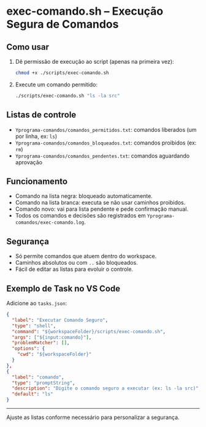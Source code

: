 # exec-comando.sh – Execução Segura de Comandos

## Como usar

1. Dê permissão de execução ao script (apenas na primeira vez):
   ```bash
   chmod +x ./scripts/exec-comando.sh
   ```
2. Execute um comando permitido:
   ```bash
   ./scripts/exec-comando.sh "ls -la src"
   ```

## Listas de controle

- `Yprograma-comandos/comandos_permitidos.txt`: comandos liberados (um por linha, ex: `ls`)
- `Yprograma-comandos/comandos_bloqueados.txt`: comandos proibidos (ex: `rm`)
- `Yprograma-comandos/comandos_pendentes.txt`: comandos aguardando aprovação

## Funcionamento
- Comando na lista negra: bloqueado automaticamente.
- Comando na lista branca: executa se não usar caminhos proibidos.
- Comando novo: vai para lista pendente e pede confirmação manual.
- Todos os comandos e decisões são registrados em `Yprograma-comandos/exec-comando.log`.

## Segurança
- Só permite comandos que atuem dentro do workspace.
- Caminhos absolutos ou com `..` são bloqueados.
- Fácil de editar as listas para evoluir o controle.

## Exemplo de Task no VS Code
Adicione ao `tasks.json`:
```json
{
  "label": "Executar Comando Seguro",
  "type": "shell",
  "command": "${workspaceFolder}/scripts/exec-comando.sh",
  "args": ["${input:comando}"],
  "problemMatcher": [],
  "options": {
    "cwd": "${workspaceFolder}"
  }
},
{
  "label": "comando",
  "type": "promptString",
  "description": "Digite o comando seguro a executar (ex: ls -la src)",
  "default": "ls"
}
```

---
Ajuste as listas conforme necessário para personalizar a segurança.
